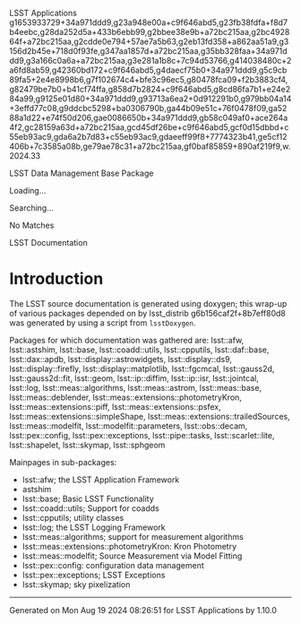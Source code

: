 LSST Applications g1653933729+34a971ddd9,g23a948e00a+c9f646abd5,g23fb38fdfa+f8d7b4eebc,g28da252d5a+433b6ebb99,g2bbee38e9b+a72bc215aa,g2bc492864f+a72bc215aa,g2cdde0e794+57ae7a5b63,g2eb13fd358+a862aa51a9,g3156d2b45e+718d0f93fe,g347aa1857d+a72bc215aa,g35bb328faa+34a971ddd9,g3a166c0a6a+a72bc215aa,g3e281a1b8c+7c94d53766,g414038480c+2a6fd8ab59,g42360bd172+c9f646abd5,g4daecf75b0+34a971ddd9,g5c9cb89fa5+2e4e8998b6,g7f102674c4+bfe3c96ec5,g80478fca09+f2b3883cf4,g82479be7b0+b41cf74ffa,g858d7b2824+c9f646abd5,g8cd86fa7b1+e24e284a99,g9125e01d80+34a971ddd9,g93713a6ea2+0d912291b0,g979bb04a14+3effd77c08,g9ddcbc5298+ba0306790b,ga44b09e51c+76f0478f09,ga5288a1d22+e74f50d206,gae0086650b+34a971ddd9,gb58c049af0+ace264a4f2,gc28159a63d+a72bc215aa,gcd45df26be+c9f646abd5,gcf0d15dbbd+c55eb93ac9,gda6a2b7d83+c55eb93ac9,gdaeeff99f8+7774323b41,ge5cf12406b+7c3585a08b,ge79ae78c31+a72bc215aa,gf0baf85859+890af219f9,w.2024.33

LSST Data Management Base Package  
  
Loading...

Searching...

No Matches

LSST Documentation 

#  Introduction

The LSST source documentation is generated using doxygen; this wrap-up of various packages depended on by lsst_distrib g6b156caf2f+8b7eff80d8 was generated by using a script from `lsstDoxygen`.

Packages for which documentation was gathered are: lsst::afw, lsst::astshim, lsst::base, lsst::coadd::utils, lsst::cpputils, lsst::daf::base, lsst::dax::apdb, lsst::display::astrowidgets, lsst::display::ds9, lsst::display::firefly, lsst::display::matplotlib, lsst::fgcmcal, lsst::gauss2d, lsst::gauss2d::fit, lsst::geom, lsst::ip::diffim, lsst::ip::isr, lsst::jointcal, lsst::log, lsst::meas::algorithms, lsst::meas::astrom, lsst::meas::base, lsst::meas::deblender, lsst::meas::extensions::photometryKron, lsst::meas::extensions::piff, lsst::meas::extensions::psfex, lsst::meas::extensions::simpleShape, lsst::meas::extensions::trailedSources, lsst::meas::modelfit, lsst::modelfit::parameters, lsst::obs::decam, lsst::pex::config, lsst::pex::exceptions, lsst::pipe::tasks, lsst::scarlet::lite, lsst::shapelet, lsst::skymap, lsst::sphgeom

Mainpages in sub-packages: 

  * lsst::afw; the LSST Application Framework
  * astshim
  * lsst::base; Basic LSST Functionality
  * lsst::coadd::utils; Support for coadds
  * lsst::cpputils; utility classes
  * lsst::log; the LSST Logging Framework
  * lsst::meas::algorithms; support for measurement algorithms
  * lsst::meas::extensions::photometryKron: Kron Photometry
  * lsst::meas::modelfit; Source Measurement via Model Fitting
  * lsst::pex::config: configuration data management
  * lsst::pex::exceptions; LSST Exceptions
  * lsst::skymap; sky pixelization



* * *

Generated on Mon Aug 19 2024 08:26:51 for LSST Applications by  1.10.0 
